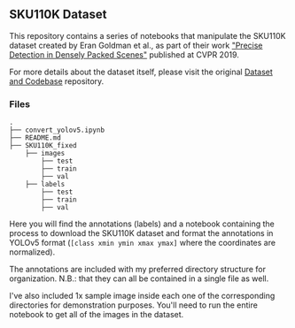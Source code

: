 ## SKU110K Dataset

This repository contains a series of notebooks that manipulate the SKU110K dataset created by Eran Goldman et al., as part of their work ["Precise Detection in Densely Packed Scenes"](https://arxiv.org/pdf/1904.00853.pdf) published at CVPR 2019.

For more details about the dataset itself, please visit the original [Dataset and Codebase](https://github.com/eg4000/SKU110K_CVPR19) repository.

### Files
    .
    ├── convert_yolov5.ipynb
    ├── README.md
    ├── SKU110K_fixed
        ├── images
            ├── test
            ├── train
            ├── val
        ├── labels
            ├── test
            ├── train
            ├── val

Here you will find the annotations (labels) and a notebook containing the process to download the SKU110K dataset and format the annotations in YOLOv5
format (`[class xmin ymin xmax ymax]` where the coordinates are normalized).

The annotations are included with my preferred directory structure for organization. N.B.: that they can all be contained in a single file as well. 

I've also included 1x sample image inside each one of the corresponding directories for demonstration purposes. You'll need to run the entire notebook
to get all of the images in the dataset.
